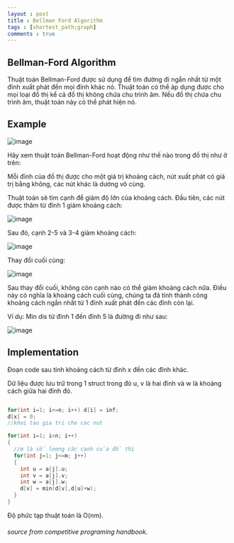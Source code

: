```yaml
---
layout : post
title : Bellman Ford Algorithm
tags : [shortest_path;graph]
comments : true
---
```


## Bellman-Ford Algorithm
Thuật toán Bellman-Ford được sử dụng để tìm đường đi ngắn nhất từ một đỉnh xuất phát đến mọi đỉnh khác nó. Thuật toán có thể áp dụng được cho mọi loại
đồ thị kể cả đồ thị không chứa chu trình âm. Nếu đồ thị chứa chu trình âm, thuật toán này có thể phát hiện nó.

## Example
![image](https://user-images.githubusercontent.com/69662229/109938591-0ddcc980-7c85-11eb-82ea-3a09e78cec23.png)

Hãy xem thuật toán Bellman-Ford hoạt động như thế nào trong đồ thị như ở trên:

Mỗi đỉnh của đồ thị được cho một giá trị khoảng cách, nút xuất phát có giá trị bằng không, các nút khác là dương vô cùng.

Thuật toán sẽ tìm cạnh để giảm độ lớn của khoảng cách. Đầu tiên, các nút được thăm từ đỉnh 1 giảm khoảng cách:

![image](https://user-images.githubusercontent.com/69662229/109939070-8b083e80-7c85-11eb-8d69-36fbce0e01ca.png)

Sau đó, cạnh 2-5 và 3-4 giảm khoảng cách:

![image](https://user-images.githubusercontent.com/69662229/109939186-a8d5a380-7c85-11eb-887a-bf980f42700d.png)

Thay đổi cuối cùng:

![image](https://user-images.githubusercontent.com/69662229/109939338-d0c50700-7c85-11eb-8076-5632d9c3b593.png)

Sau thay đổi cuối, không còn cạnh nào có thể giảm khoảng cách nữa. Điều này có nghĩa là khoảng cách cuối cùng, chúng ta đã tính thành công khoảng cách ngắn
nhất từ 1 đỉnh xuất phát đến các đỉnh còn lại.

Ví dụ: Min dis từ đỉnh 1 đến đỉnh 5 là đường đi như sau:

![image](https://user-images.githubusercontent.com/69662229/109939673-24cfeb80-7c86-11eb-9cf3-3c9dc92dcf65.png)

## Implementation

Đoạn code sau tính khoảng cách từ đỉnh x đến các đỉnh khác.

Dữ liệu được lưu trữ trong 1 struct trong đó u, v là hai đỉnh và w là khoảng cách giữa hai đỉnh đó.

``` C++

for(int i=1; i<=n; i++) d[i] = inf;
d[x] = 0;
//khoi tao gia tri cho cac nut

for(int i=1; i<n; i++)
{
  //m là số lượng các cạnh của đồ thị
  for(int j=1; j<=m; j++)
  {
    int u = a[j].u;
    int v = a[j].v;
    int w = a[j].w;
    d[v] = min(d[v],d[u]+w);
  }
}

```

Độ phức tạp thuật toán là O(nm).

###### source from competitive programing handbook.
